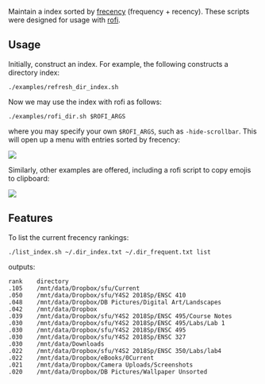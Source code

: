 Maintain a index sorted by [frecency](https://en.wikipedia.org/wiki/Frecency) (frequency + recency).
These scripts were designed for usage with [rofi](https://github.com/DaveDavenport/rofi).

## Usage

Initially, construct an index. For example, the following constructs a directory index:

    ./examples/refresh_dir_index.sh

Now we may use the index with rofi as follows:

    ./examples/rofi_dir.sh $ROFI_ARGS

where you may specify your own `$ROFI_ARGS`, such as `-hide-scrollbar`. This will open up a menu with entries sorted by frecency:

![](https://i.imgur.com/ylkVqBg.jpg)

Similarly, other examples are offered, including a rofi script to copy emojis to clipboard:

![](https://i.imgur.com/1PAaIGm.jpg)

## Features

To list the current frecency rankings:

    ./list_index.sh ~/.dir_index.txt ~/.dir_frequent.txt list

outputs:

    rank    directory
    .105    /mnt/data/Dropbox/sfu/Current
    .050    /mnt/data/Dropbox/sfu/Y4S2 2018Sp/ENSC 410
    .048    /mnt/data/Dropbox/DB Pictures/Digital Art/Landscapes
    .042    /mnt/data/Dropbox
    .039    /mnt/data/Dropbox/sfu/Y4S2 2018Sp/ENSC 495/Course Notes
    .030    /mnt/data/Dropbox/sfu/Y4S2 2018Sp/ENSC 495/Labs/Lab 1
    .030    /mnt/data/Dropbox/sfu/Y4S2 2018Sp/ENSC 495
    .030    /mnt/data/Dropbox/sfu/Y4S2 2018Sp/ENSC 327
    .030    /mnt/data/Downloads
    .022    /mnt/data/Dropbox/sfu/Y4S2 2018Sp/ENSC 350/Labs/lab4
    .022    /mnt/data/Dropbox/eBooks/0Current
    .021    /mnt/data/Dropbox/Camera Uploads/Screenshots
    .020    /mnt/data/Dropbox/DB Pictures/Wallpaper Unsorted

